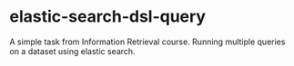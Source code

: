 # elastic-search-dsl-query
A simple task from Information Retrieval course. Running multiple queries on a dataset using elastic search.
